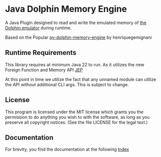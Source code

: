 # Java Dolphin Memory Engine

A Java Plugin designed to read and write the emulated memory of [the Dolphin emulator](https://github.com/dolphin-emu/dolphin) during runtime. 

Based on the Popular [py-dolphin-memory-engine](https://github.com/henriquegemignani/py-dolphin-memory-engine) by henriquegemignani

## Runtime Requirements

This library requires at minimum Java 22 to run. As it utilizes the new Foreign Function and Memory API [JEP](https://openjdk.org/jeps/454)

At this point in time we utilize the fact that any unnamed module can utilize the API without additional CLI args. This
is subject to change.

## License
This program is licensed under the MIT license which grants you the permission to do anything you wish to with the
software, as long as you preserve all copyright notices. (See the file LICENSE for the legal text.)


## Documentation

For brevity, you find the documentation at the following [Index](./docs/docs_index.md)